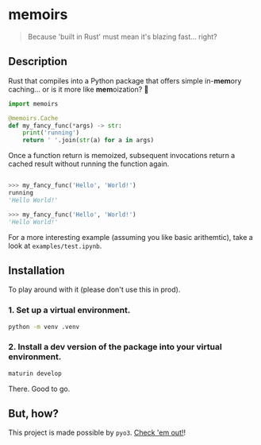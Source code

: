 # memoirs
> Because 'built in Rust' must mean it's blazing fast... right?

## Description

Rust that compiles into a Python package that offers simple in-**mem**ory caching...
or is it more like **mem**oization? 🤔

```python
import memoirs

@memoirs.Cache
def my_fancy_func(*args) -> str:
    print('running') 
    return ' '.join(str(a) for a in args)

```

Once a function return is memoized, subsequent invocations return a cached result without running the function again.

```python

>>> my_fancy_func('Hello', 'World!') 
running
'Hello World!'

>>> my_fancy_func('Hello', 'World!') 
'Hello World!'

```

For a more interesting example (assuming you like basic arithemtic), take a look at `examples/test.ipynb`.

## Installation

To play around with it (please don't use this in prod).

### 1. Set up a virtual environment.

```bash
python -m venv .venv

```

### 2. Install a dev version of the package into your virtual environment.

```bash
maturin develop

```

There. Good to go.

## But, how?

This project is made possible by `pyo3`. [Check 'em out!](https://github.com/PyO3)!

